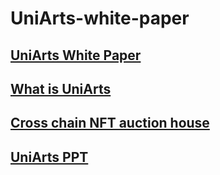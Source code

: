 # UniArts-white-paper

## [UniArts White Paper](https://github.com/uni-arts-chain/UniArts-white-paper/blob/master/UniArts_White_Paper.pdf)

## [What is UniArts](https://github.com/uni-arts-chain/UniArts-white-paper/blob/master/WhatisUniArts.pdf)

## [Cross chain NFT auction house](https://github.com/uni-arts-chain/UniArts-white-paper/blob/master/CrosschainNFTauctionhouse)

## [UniArts PPT](https://github.com/uni-arts-chain/UniArts-white-paper/blob/master/uniarts-ppt.pdf)